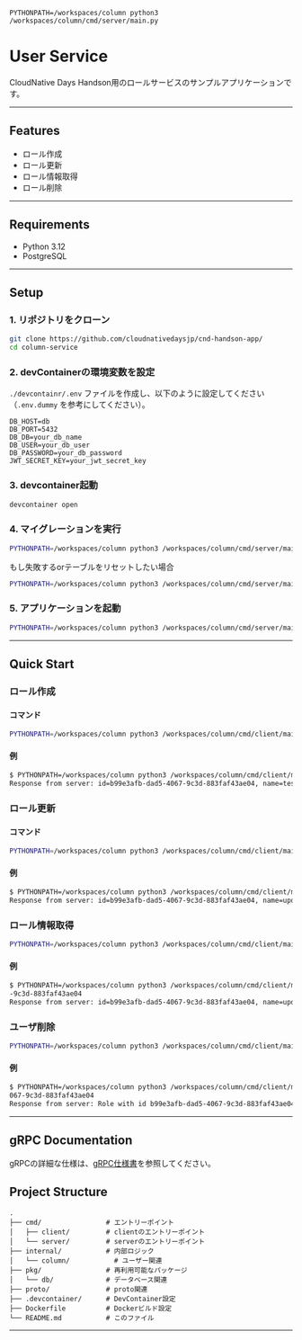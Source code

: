 ```
PYTHONPATH=/workspaces/column python3 /workspaces/column/cmd/server/main.py
```

# User Service

CloudNative Days Handson用のロールサービスのサンプルアプリケーションです。

---

## Features

- ロール作成
- ロール更新
- ロール情報取得
- ロール削除

---

## Requirements

- Python 3.12
- PostgreSQL

---

## Setup

### 1. リポジトリをクローン
```bash
git clone https://github.com/cloudnativedaysjp/cnd-handson-app/
cd column-service
```

### 2. devContainerの環境変数を設定
`./devcontainr/.env` ファイルを作成し、以下のように設定してください（`.env.dummy` を参考にしてください）。

```env
DB_HOST=db
DB_PORT=5432
DB_DB=your_db_name
DB_USER=your_db_user
DB_PASSWORD=your_db_password
JWT_SECRET_KEY=your_jwt_secret_key
```

### 3. devcontainer起動
```bash
devcontainer open
```

### 4. マイグレーションを実行
```bash
PYTHONPATH=/workspaces/column python3 /workspaces/column/cmd/server/main.py migrate
```
もし失敗するorテーブルをリセットしたい場合
```bash
PYTHONPATH=/workspaces/column python3 /workspaces/column/cmd/server/main.py reset
```

### 5. アプリケーションを起動
```bash
PYTHONPATH=/workspaces/column python3 /workspaces/column/cmd/server/main.py server
```
---
## Quick Start

### ロール作成
#### コマンド
```bash
PYTHONPATH=/workspaces/column python3 /workspaces/column/cmd/client/main.py create <name> <description>
```
#### 例
```bash
$ PYTHONPATH=/workspaces/column python3 /workspaces/column/cmd/client/main.py create test test用のcolumn
Response from server: id=b99e3afb-dad5-4067-9c3d-883faf43ae04, name=test, description=test用のcolumn
```
### ロール更新
#### コマンド
```bash
PYTHONPATH=/workspaces/column python3 /workspaces/column/cmd/client/main.py update <id> <name> <description>
```
#### 例
```bash
$ PYTHONPATH=/workspaces/column python3 /workspaces/column/cmd/client/main.py update b99e3afb-dad5-4067-9c3d-883faf43ae04 update updateのtest用のcolumn
Response from server: id=b99e3afb-dad5-4067-9c3d-883faf43ae04, name=update, description=updateのtest用のcolumn
```

### ロール情報取得
```bash
PYTHONPATH=/workspaces/column python3 /workspaces/column/cmd/client/main.py get <id>
```
#### 例
```bash
$ PYTHONPATH=/workspaces/column python3 /workspaces/column/cmd/client/main.py get b99e3afb-dad5-4067
-9c3d-883faf43ae04 
Response from server: id=b99e3afb-dad5-4067-9c3d-883faf43ae04, name=update, description=updateのtest用のcolumn
```

### ユーザ削除
```bash
PYTHONPATH=/workspaces/column python3 /workspaces/column/cmd/client/main.py delete <id>
```

#### 例
```bash
$ PYTHONPATH=/workspaces/column python3 /workspaces/column/cmd/client/main.py delete b99e3afb-dad5-4
067-9c3d-883faf43ae04 
Response from server: Role with id b99e3afb-dad5-4067-9c3d-883faf43ae04 deleted successfully
```
---

## gRPC Documentation

gRPCの詳細な仕様は、[gRPC仕様書](proto/READEME.md)を参照してください。


## Project Structure

```
.
├── cmd/                # エントリーポイント
│   ├── client/         # clientのエントリーポイント
│   └── server/         # serverのエントリーポイント
├── internal/           # 内部ロジック
│   └── column/           # ユーザー関連
├── pkg/                # 再利用可能なパッケージ
│   └── db/             # データベース関連
├── proto/              # proto関連
├── .devcontainer/      # DevContainer設定
├── Dockerfile          # Dockerビルド設定
└── README.md           # このファイル
```

---



